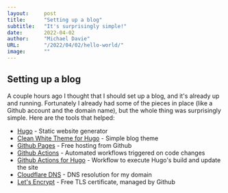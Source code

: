 ```yaml
---
layout:     post 
title:      "Setting up a blog"
subtitle:   "It's surprisingly simple!"
date:       2022-04-02
author:     "Michael Davie"
URL:        "/2022/04/02/hello-world/"
image:      ""
---
```


## Setting up a blog

A couple hours ago I thought that I should set up a blog, and it's already up and running. Fortunately I already had some of the pieces in place (like a Github account and the domain name), but the whole thing was surprisingly simple. Here are the tools that helped:

- [Hugo](https://gohugo.io/) - Static website generator
- [Clean White Theme for Hugo](https://github.com/zhaohuabing/hugo-theme-cleanwhite) - Simple blog theme
- [Github Pages](https://pages.github.com/) - Free hosting from Github
- [Github Actions](https://github.com/features/actions) - Automated workflows triggered on code changes
- [Github Actions for Hugo](https://github.com/peaceiris/actions-hugo) - Workflow to execute Hugo's build and update the site
- [Cloudflare DNS](https://www.cloudflare.com/dns/) - DNS resolution for my domain
- [Let's Encrypt](https://letsencrypt.org/) - Free TLS certificate, managed by Github
